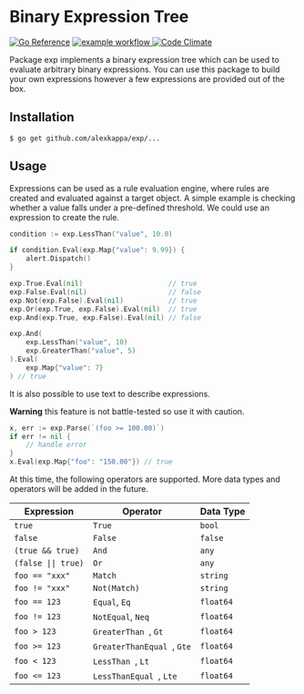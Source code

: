 # Binary Expression Tree

[![Go Reference](https://pkg.go.dev/badge/github.com/alexkappa/exp.svg)](https://pkg.go.dev/github.com/alexkappa/exp)
[![example workflow](https://github.com/alexkappa/exp/actions/workflows/go.yml/badge.svg)
](https://github.com/alexkappa/exp/actions/workflows/go.yml)
[![Code Climate](https://codeclimate.com/repos/57ee74cb0cee2109cb001a8d/badges/df8b36b023b964ac23ca/gpa.svg)](https://codeclimate.com/repos/57ee74cb0cee2109cb001a8d/feed)

Package exp implements a binary expression tree which can be used to evaluate
arbitrary binary expressions. You can use this package to build your own
expressions however a few expressions are provided out of the box.

## Installation

```
$ go get github.com/alexkappa/exp/...
```

## Usage

Expressions can be used as a rule evaluation engine, where rules are created and
evaluated against a target object. A simple example is checking whether a value
falls under a pre-defined threshold. We could use an expression to create the
rule.

```Go
condition := exp.LessThan("value", 10.0)

if condition.Eval(exp.Map{"value": 9.99}) {
	alert.Dispatch()
}
```

```Go
exp.True.Eval(nil)                     // true
exp.False.Eval(nil)                    // false
exp.Not(exp.False).Eval(nil)           // true
exp.Or(exp.True, exp.False).Eval(nil)  // true
exp.And(exp.True, exp.False).Eval(nil) // false

exp.And(
	exp.LessThan("value", 10)
	exp.GreaterThan("value", 5)
).Eval(
	exp.Map{"value": 7}
) // true
```

It is also possible to use text to describe expressions.

**Warning** this feature is not battle-tested so use it with caution.

```Go
x, err := exp.Parse(`(foo >= 100.00)`)
if err != nil {
	// handle error
}
x.Eval(exp.Map{"foo": "150.00"}) // true
```

At this time, the following operators are supported. More data types and
operators will be added in the future.

| Expression                             | Operator                   | Data Type |
| -------------------------------------- | -------------------------- | --------- |
| `true`                                 | `True`                     | `bool`    |
| `false`                                | `False`                    | `false`   |
| `(true && true)`                       | `And`                      | `any`     |
| <code>(false &#124;&#124; true)</code> | `Or`                       | `any`     |
| `foo == "xxx"`                         | `Match`                    | `string`  |
| `foo != "xxx"`                         | `Not(Match)`               | `string`  |
| `foo == 123`                           | `Equal`, `Eq`              | `float64` |
| `foo != 123`                           | `NotEqual`, `Neq`          | `float64` |
| `foo > 123`                            | `GreaterThan `, `Gt`       | `float64` |
| `foo >= 123`                           | `GreaterThanEqual `, `Gte` | `float64` |
| `foo < 123`                            | `LessThan `, `Lt`          | `float64` |
| `foo <= 123`                           | `LessThanEqual `, `Lte`    | `float64` |
